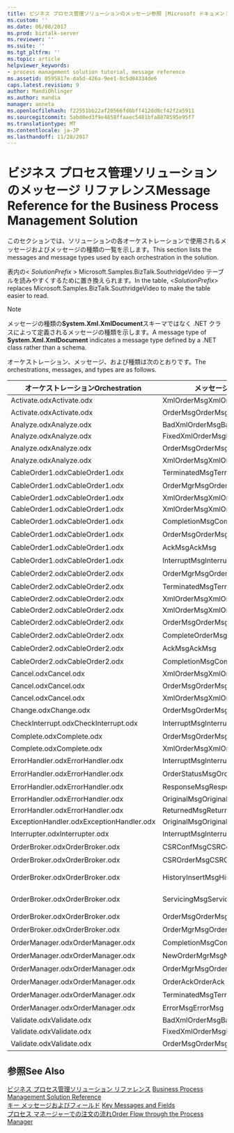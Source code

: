 ```yaml
---
title: ビジネス プロセス管理ソリューションのメッセージ参照 |Microsoft ドキュメント
ms.custom: ''
ms.date: 06/08/2017
ms.prod: biztalk-server
ms.reviewer: ''
ms.suite: ''
ms.tgt_pltfrm: ''
ms.topic: article
helpviewer_keywords:
- process management solution tutorial, message reference
ms.assetid: 0595817e-da5d-426a-9ee1-0c5d04334de6
caps.latest.revision: 9
author: MandiOhlinger
ms.author: mandia
manager: anneta
ms.openlocfilehash: f22551bb22af20566fd6bff412dd8cf42f2a5911
ms.sourcegitcommit: 5abd0ed3f9e4858ffaaec5481bfa8878595e95f7
ms.translationtype: MT
ms.contentlocale: ja-JP
ms.lasthandoff: 11/28/2017
---
```

# <a name="message-reference-for-the-business-process-management-solution"></a><span data-ttu-id="a9587-102">ビジネス プロセス管理ソリューションのメッセージ リファレンス</span><span class="sxs-lookup"><span data-stu-id="a9587-102">Message Reference for the Business Process Management Solution</span></span>
<span data-ttu-id="a9587-103">このセクションでは、ソリューションの各オーケストレーションで使用されるメッセージおよびメッセージの種類の一覧を示します。</span><span class="sxs-lookup"><span data-stu-id="a9587-103">This section lists the messages and message types used by each orchestration in the solution.</span></span>  
  
 <span data-ttu-id="a9587-104">表内の\< *SolutionPrefix* \> Microsoft.Samples.BizTalk.SouthridgeVideo テーブルを読みやすくするために置き換えられます。</span><span class="sxs-lookup"><span data-stu-id="a9587-104">In the table, \<*SolutionPrefix*\> replaces Microsoft.Samples.BizTalk.SouthridgeVideo to make the table easier to read.</span></span>  
  
> [!NOTE]
>  <span data-ttu-id="a9587-105">メッセージの種類の**System.Xml.XmlDocument**スキーマではなく .NET クラスによって定義されるメッセージの種類を示します。</span><span class="sxs-lookup"><span data-stu-id="a9587-105">A message type of **System.Xml.XmlDocument** indicates a message type defined by a .NET class rather than a schema.</span></span>  
  
 <span data-ttu-id="a9587-106">オーケストレーション、メッセージ、および種類は次のとおりです。</span><span class="sxs-lookup"><span data-stu-id="a9587-106">The orchestrations, messages, and types are as follows.</span></span>  
  
|<span data-ttu-id="a9587-107">オーケストレーション</span><span class="sxs-lookup"><span data-stu-id="a9587-107">Orchestration</span></span>|<span data-ttu-id="a9587-108">メッセージ</span><span class="sxs-lookup"><span data-stu-id="a9587-108">Message</span></span>|<span data-ttu-id="a9587-109">メッセージの種類</span><span class="sxs-lookup"><span data-stu-id="a9587-109">Message Type</span></span>|  
|-------------------|-------------|------------------|  
|<span data-ttu-id="a9587-110">Activate.odx</span><span class="sxs-lookup"><span data-stu-id="a9587-110">Activate.odx</span></span>|<span data-ttu-id="a9587-111">XmlOrderMsg</span><span class="sxs-lookup"><span data-stu-id="a9587-111">XmlOrderMsg</span></span>|<span data-ttu-id="a9587-112">System.Xml.XmlDocument</span><span class="sxs-lookup"><span data-stu-id="a9587-112">System.Xml.XmlDocument</span></span>|  
|<span data-ttu-id="a9587-113">Activate.odx</span><span class="sxs-lookup"><span data-stu-id="a9587-113">Activate.odx</span></span>|<span data-ttu-id="a9587-114">OrderMsg</span><span class="sxs-lookup"><span data-stu-id="a9587-114">OrderMsg</span></span>|<span data-ttu-id="a9587-115">\<SolutionPrefix\>です。Schemas.OrderSchema</span><span class="sxs-lookup"><span data-stu-id="a9587-115">\<SolutionPrefix\>.Schemas.OrderSchema</span></span>|  
|<span data-ttu-id="a9587-116">Analyze.odx</span><span class="sxs-lookup"><span data-stu-id="a9587-116">Analyze.odx</span></span>|<span data-ttu-id="a9587-117">BadXmlOrderMsg</span><span class="sxs-lookup"><span data-stu-id="a9587-117">BadXmlOrderMsg</span></span>|<span data-ttu-id="a9587-118">System.Xml.XmlDocument</span><span class="sxs-lookup"><span data-stu-id="a9587-118">System.Xml.XmlDocument</span></span>|  
|<span data-ttu-id="a9587-119">Analyze.odx</span><span class="sxs-lookup"><span data-stu-id="a9587-119">Analyze.odx</span></span>|<span data-ttu-id="a9587-120">FixedXmlOrderMsg</span><span class="sxs-lookup"><span data-stu-id="a9587-120">FixedXmlOrderMsg</span></span>|<span data-ttu-id="a9587-121">System.Xml.XmlDocument</span><span class="sxs-lookup"><span data-stu-id="a9587-121">System.Xml.XmlDocument</span></span>|  
|<span data-ttu-id="a9587-122">Analyze.odx</span><span class="sxs-lookup"><span data-stu-id="a9587-122">Analyze.odx</span></span>|<span data-ttu-id="a9587-123">OrderMsg</span><span class="sxs-lookup"><span data-stu-id="a9587-123">OrderMsg</span></span>|<span data-ttu-id="a9587-124">\<SolutionPrefix\>です。Schemas.OrderSchema</span><span class="sxs-lookup"><span data-stu-id="a9587-124">\<SolutionPrefix\>.Schemas.OrderSchema</span></span>|  
|<span data-ttu-id="a9587-125">Analyze.odx</span><span class="sxs-lookup"><span data-stu-id="a9587-125">Analyze.odx</span></span>|<span data-ttu-id="a9587-126">XmlOrderMsg</span><span class="sxs-lookup"><span data-stu-id="a9587-126">XmlOrderMsg</span></span>|<span data-ttu-id="a9587-127">System.Xml.XmlDocument</span><span class="sxs-lookup"><span data-stu-id="a9587-127">System.Xml.XmlDocument</span></span>|  
|<span data-ttu-id="a9587-128">CableOrder1.odx</span><span class="sxs-lookup"><span data-stu-id="a9587-128">CableOrder1.odx</span></span>|<span data-ttu-id="a9587-129">TerminatedMsg</span><span class="sxs-lookup"><span data-stu-id="a9587-129">TerminatedMsg</span></span>|<span data-ttu-id="a9587-130">\<SolutionPrefix\>です。SchemaClasses.Terminated</span><span class="sxs-lookup"><span data-stu-id="a9587-130">\<SolutionPrefix\>.SchemaClasses.Terminated</span></span>|  
|<span data-ttu-id="a9587-131">CableOrder1.odx</span><span class="sxs-lookup"><span data-stu-id="a9587-131">CableOrder1.odx</span></span>|<span data-ttu-id="a9587-132">OrderMgrMsg</span><span class="sxs-lookup"><span data-stu-id="a9587-132">OrderMgrMsg</span></span>|<span data-ttu-id="a9587-133">\<SolutionPrefix\>です。OrderManager.OrderMgrMsgType</span><span class="sxs-lookup"><span data-stu-id="a9587-133">\<SolutionPrefix\>.OrderManager.OrderMgrMsgType</span></span>|  
|<span data-ttu-id="a9587-134">CableOrder1.odx</span><span class="sxs-lookup"><span data-stu-id="a9587-134">CableOrder1.odx</span></span>|<span data-ttu-id="a9587-135">XmlOrderMsg</span><span class="sxs-lookup"><span data-stu-id="a9587-135">XmlOrderMsg</span></span>|<span data-ttu-id="a9587-136">System.Xml.XmlDocument</span><span class="sxs-lookup"><span data-stu-id="a9587-136">System.Xml.XmlDocument</span></span>|  
|<span data-ttu-id="a9587-137">CableOrder1.odx</span><span class="sxs-lookup"><span data-stu-id="a9587-137">CableOrder1.odx</span></span>|<span data-ttu-id="a9587-138">XmlOrderMsg</span><span class="sxs-lookup"><span data-stu-id="a9587-138">XmlOrderMsg</span></span>|<span data-ttu-id="a9587-139">System.Xml.XmlDocument</span><span class="sxs-lookup"><span data-stu-id="a9587-139">System.Xml.XmlDocument</span></span>|  
|<span data-ttu-id="a9587-140">CableOrder1.odx</span><span class="sxs-lookup"><span data-stu-id="a9587-140">CableOrder1.odx</span></span>|<span data-ttu-id="a9587-141">CompletionMsg</span><span class="sxs-lookup"><span data-stu-id="a9587-141">CompletionMsg</span></span>|<span data-ttu-id="a9587-142">\<SolutionPrefix\>です。OrderManager.OrderMgrMsgType</span><span class="sxs-lookup"><span data-stu-id="a9587-142">\<SolutionPrefix\>.OrderManager.OrderMgrMsgType</span></span>|  
|<span data-ttu-id="a9587-143">CableOrder1.odx</span><span class="sxs-lookup"><span data-stu-id="a9587-143">CableOrder1.odx</span></span>|<span data-ttu-id="a9587-144">OrderMsg</span><span class="sxs-lookup"><span data-stu-id="a9587-144">OrderMsg</span></span>|<span data-ttu-id="a9587-145">\<SolutionPrefix\>です。Schemas.OrderSchema</span><span class="sxs-lookup"><span data-stu-id="a9587-145">\<SolutionPrefix\>.Schemas.OrderSchema</span></span>|  
|<span data-ttu-id="a9587-146">CableOrder1.odx</span><span class="sxs-lookup"><span data-stu-id="a9587-146">CableOrder1.odx</span></span>|<span data-ttu-id="a9587-147">AckMsg</span><span class="sxs-lookup"><span data-stu-id="a9587-147">AckMsg</span></span>|<span data-ttu-id="a9587-148">\<SolutionPrefix\>です。SchemaClasses.OrderAck</span><span class="sxs-lookup"><span data-stu-id="a9587-148">\<SolutionPrefix\>.SchemaClasses.OrderAck</span></span>|  
|<span data-ttu-id="a9587-149">CableOrder1.odx</span><span class="sxs-lookup"><span data-stu-id="a9587-149">CableOrder1.odx</span></span>|<span data-ttu-id="a9587-150">InterruptMsg</span><span class="sxs-lookup"><span data-stu-id="a9587-150">InterruptMsg</span></span>|<span data-ttu-id="a9587-151">\<SolutionPrefix\>です。SchemaClasses.Interrupt</span><span class="sxs-lookup"><span data-stu-id="a9587-151">\<SolutionPrefix\>.SchemaClasses.Interrupt</span></span>|  
|<span data-ttu-id="a9587-152">CableOrder2.odx</span><span class="sxs-lookup"><span data-stu-id="a9587-152">CableOrder2.odx</span></span>|<span data-ttu-id="a9587-153">OrderMgrMsg</span><span class="sxs-lookup"><span data-stu-id="a9587-153">OrderMgrMsg</span></span>|<span data-ttu-id="a9587-154">\<SolutionPrefix\>です。OrderManager.OrderMgrMsgType</span><span class="sxs-lookup"><span data-stu-id="a9587-154">\<SolutionPrefix\>.OrderManager.OrderMgrMsgType</span></span>|  
|<span data-ttu-id="a9587-155">CableOrder2.odx</span><span class="sxs-lookup"><span data-stu-id="a9587-155">CableOrder2.odx</span></span>|<span data-ttu-id="a9587-156">TerminatedMsg</span><span class="sxs-lookup"><span data-stu-id="a9587-156">TerminatedMsg</span></span>|<span data-ttu-id="a9587-157">\<SolutionPrefix\>です。SchemaClasses.Terminated</span><span class="sxs-lookup"><span data-stu-id="a9587-157">\<SolutionPrefix\>.SchemaClasses.Terminated</span></span>|  
|<span data-ttu-id="a9587-158">CableOrder2.odx</span><span class="sxs-lookup"><span data-stu-id="a9587-158">CableOrder2.odx</span></span>|<span data-ttu-id="a9587-159">XmlOrderMsg</span><span class="sxs-lookup"><span data-stu-id="a9587-159">XmlOrderMsg</span></span>|<span data-ttu-id="a9587-160">System.Xml.XmlDocument</span><span class="sxs-lookup"><span data-stu-id="a9587-160">System.Xml.XmlDocument</span></span>|  
|<span data-ttu-id="a9587-161">CableOrder2.odx</span><span class="sxs-lookup"><span data-stu-id="a9587-161">CableOrder2.odx</span></span>|<span data-ttu-id="a9587-162">XmlOrderMsg</span><span class="sxs-lookup"><span data-stu-id="a9587-162">XmlOrderMsg</span></span>|<span data-ttu-id="a9587-163">System.Xml.XmlDocument</span><span class="sxs-lookup"><span data-stu-id="a9587-163">System.Xml.XmlDocument</span></span>|  
|<span data-ttu-id="a9587-164">CableOrder2.odx</span><span class="sxs-lookup"><span data-stu-id="a9587-164">CableOrder2.odx</span></span>|<span data-ttu-id="a9587-165">OrderMsg</span><span class="sxs-lookup"><span data-stu-id="a9587-165">OrderMsg</span></span>|<span data-ttu-id="a9587-166">\<SolutionPrefix\>です。Schemas.OrderSchema</span><span class="sxs-lookup"><span data-stu-id="a9587-166">\<SolutionPrefix\>.Schemas.OrderSchema</span></span>|  
|<span data-ttu-id="a9587-167">CableOrder2.odx</span><span class="sxs-lookup"><span data-stu-id="a9587-167">CableOrder2.odx</span></span>|<span data-ttu-id="a9587-168">CompleteOrderMsg</span><span class="sxs-lookup"><span data-stu-id="a9587-168">CompleteOrderMsg</span></span>|<span data-ttu-id="a9587-169">\<SolutionPrefix\>です。Schemas.OrderSchema</span><span class="sxs-lookup"><span data-stu-id="a9587-169">\<SolutionPrefix\>.Schemas.OrderSchema</span></span>|  
|<span data-ttu-id="a9587-170">CableOrder2.odx</span><span class="sxs-lookup"><span data-stu-id="a9587-170">CableOrder2.odx</span></span>|<span data-ttu-id="a9587-171">AckMsg</span><span class="sxs-lookup"><span data-stu-id="a9587-171">AckMsg</span></span>|<span data-ttu-id="a9587-172">\<SolutionPrefix\>です。SchemaClasses.OrderAck</span><span class="sxs-lookup"><span data-stu-id="a9587-172">\<SolutionPrefix\>.SchemaClasses.OrderAck</span></span>|  
|<span data-ttu-id="a9587-173">CableOrder2.odx</span><span class="sxs-lookup"><span data-stu-id="a9587-173">CableOrder2.odx</span></span>|<span data-ttu-id="a9587-174">CompletionMsg</span><span class="sxs-lookup"><span data-stu-id="a9587-174">CompletionMsg</span></span>|<span data-ttu-id="a9587-175">\<SolutionPrefix\>です。OrderManager.OrderMgrMsgType</span><span class="sxs-lookup"><span data-stu-id="a9587-175">\<SolutionPrefix\>.OrderManager.OrderMgrMsgType</span></span>|  
|<span data-ttu-id="a9587-176">Cancel.odx</span><span class="sxs-lookup"><span data-stu-id="a9587-176">Cancel.odx</span></span>|<span data-ttu-id="a9587-177">XmlOrderMsg</span><span class="sxs-lookup"><span data-stu-id="a9587-177">XmlOrderMsg</span></span>|<span data-ttu-id="a9587-178">System.Xml.XmlDocument</span><span class="sxs-lookup"><span data-stu-id="a9587-178">System.Xml.XmlDocument</span></span>|  
|<span data-ttu-id="a9587-179">Cancel.odx</span><span class="sxs-lookup"><span data-stu-id="a9587-179">Cancel.odx</span></span>|<span data-ttu-id="a9587-180">OrderMsg</span><span class="sxs-lookup"><span data-stu-id="a9587-180">OrderMsg</span></span>|<span data-ttu-id="a9587-181">\<SolutionPrefix\>です。Schemas.OrderSchema</span><span class="sxs-lookup"><span data-stu-id="a9587-181">\<SolutionPrefix\>.Schemas.OrderSchema</span></span>|  
|<span data-ttu-id="a9587-182">Cancel.odx</span><span class="sxs-lookup"><span data-stu-id="a9587-182">Cancel.odx</span></span>|<span data-ttu-id="a9587-183">XmlOrderMsg</span><span class="sxs-lookup"><span data-stu-id="a9587-183">XmlOrderMsg</span></span>|<span data-ttu-id="a9587-184">System.Xml.XmlDocument</span><span class="sxs-lookup"><span data-stu-id="a9587-184">System.Xml.XmlDocument</span></span>|  
|<span data-ttu-id="a9587-185">Change.odx</span><span class="sxs-lookup"><span data-stu-id="a9587-185">Change.odx</span></span>|<span data-ttu-id="a9587-186">OrderMsg</span><span class="sxs-lookup"><span data-stu-id="a9587-186">OrderMsg</span></span>|<span data-ttu-id="a9587-187">\<SolutionPrefix\>です。Schemas.OrderSchema</span><span class="sxs-lookup"><span data-stu-id="a9587-187">\<SolutionPrefix\>.Schemas.OrderSchema</span></span>|  
|<span data-ttu-id="a9587-188">CheckInterrupt.odx</span><span class="sxs-lookup"><span data-stu-id="a9587-188">CheckInterrupt.odx</span></span>|<span data-ttu-id="a9587-189">InterruptMsg</span><span class="sxs-lookup"><span data-stu-id="a9587-189">InterruptMsg</span></span>|<span data-ttu-id="a9587-190">\<SolutionPrefix\>です。SchemaClasses.Interrupt</span><span class="sxs-lookup"><span data-stu-id="a9587-190">\<SolutionPrefix\>.SchemaClasses.Interrupt</span></span>|  
|<span data-ttu-id="a9587-191">Complete.odx</span><span class="sxs-lookup"><span data-stu-id="a9587-191">Complete.odx</span></span>|<span data-ttu-id="a9587-192">OrderMsg</span><span class="sxs-lookup"><span data-stu-id="a9587-192">OrderMsg</span></span>|<span data-ttu-id="a9587-193">\<SolutionPrefix\>です。Schemas.OrderSchema</span><span class="sxs-lookup"><span data-stu-id="a9587-193">\<SolutionPrefix\>.Schemas.OrderSchema</span></span>|  
|<span data-ttu-id="a9587-194">Complete.odx</span><span class="sxs-lookup"><span data-stu-id="a9587-194">Complete.odx</span></span>|<span data-ttu-id="a9587-195">XmlOrderMsg</span><span class="sxs-lookup"><span data-stu-id="a9587-195">XmlOrderMsg</span></span>|<span data-ttu-id="a9587-196">System.Xml.XmlDocument</span><span class="sxs-lookup"><span data-stu-id="a9587-196">System.Xml.XmlDocument</span></span>|  
|<span data-ttu-id="a9587-197">ErrorHandler.odx</span><span class="sxs-lookup"><span data-stu-id="a9587-197">ErrorHandler.odx</span></span>|<span data-ttu-id="a9587-198">InterruptMsg</span><span class="sxs-lookup"><span data-stu-id="a9587-198">InterruptMsg</span></span>|<span data-ttu-id="a9587-199">\<SolutionPrefix\>です。SchemaClasses.Interrupt</span><span class="sxs-lookup"><span data-stu-id="a9587-199">\<SolutionPrefix\>.SchemaClasses.Interrupt</span></span>|  
|<span data-ttu-id="a9587-200">ErrorHandler.odx</span><span class="sxs-lookup"><span data-stu-id="a9587-200">ErrorHandler.odx</span></span>|<span data-ttu-id="a9587-201">OrderStatusMsg</span><span class="sxs-lookup"><span data-stu-id="a9587-201">OrderStatusMsg</span></span>|<span data-ttu-id="a9587-202">\<SolutionPrefix\>です。SchemaClasses.OrderStatus</span><span class="sxs-lookup"><span data-stu-id="a9587-202">\<SolutionPrefix\>.SchemaClasses.OrderStatus</span></span>|  
|<span data-ttu-id="a9587-203">ErrorHandler.odx</span><span class="sxs-lookup"><span data-stu-id="a9587-203">ErrorHandler.odx</span></span>|<span data-ttu-id="a9587-204">ResponseMsg</span><span class="sxs-lookup"><span data-stu-id="a9587-204">ResponseMsg</span></span>|<span data-ttu-id="a9587-205">\<SolutionPrefix\>です。SchemaClasses.OrderStatus</span><span class="sxs-lookup"><span data-stu-id="a9587-205">\<SolutionPrefix\>.SchemaClasses.OrderStatus</span></span>|  
|<span data-ttu-id="a9587-206">ErrorHandler.odx</span><span class="sxs-lookup"><span data-stu-id="a9587-206">ErrorHandler.odx</span></span>|<span data-ttu-id="a9587-207">OriginalMsg</span><span class="sxs-lookup"><span data-stu-id="a9587-207">OriginalMsg</span></span>|<span data-ttu-id="a9587-208">System.Xml.XmlDocument</span><span class="sxs-lookup"><span data-stu-id="a9587-208">System.Xml.XmlDocument</span></span>|  
|<span data-ttu-id="a9587-209">ErrorHandler.odx</span><span class="sxs-lookup"><span data-stu-id="a9587-209">ErrorHandler.odx</span></span>|<span data-ttu-id="a9587-210">ReturnedMsg</span><span class="sxs-lookup"><span data-stu-id="a9587-210">ReturnedMsg</span></span>|<span data-ttu-id="a9587-211">System.Xml.XmlDocument</span><span class="sxs-lookup"><span data-stu-id="a9587-211">System.Xml.XmlDocument</span></span>|  
|<span data-ttu-id="a9587-212">ExceptionHandler.odx</span><span class="sxs-lookup"><span data-stu-id="a9587-212">ExceptionHandler.odx</span></span>|<span data-ttu-id="a9587-213">OriginalMsg</span><span class="sxs-lookup"><span data-stu-id="a9587-213">OriginalMsg</span></span>|<span data-ttu-id="a9587-214">System.Xml.XmlDocument</span><span class="sxs-lookup"><span data-stu-id="a9587-214">System.Xml.XmlDocument</span></span>|  
|<span data-ttu-id="a9587-215">Interrupter.odx</span><span class="sxs-lookup"><span data-stu-id="a9587-215">Interrupter.odx</span></span>|<span data-ttu-id="a9587-216">InterruptMsg</span><span class="sxs-lookup"><span data-stu-id="a9587-216">InterruptMsg</span></span>|<span data-ttu-id="a9587-217">\<SolutionPrefix\>です。SchemaClasses.Interrupt</span><span class="sxs-lookup"><span data-stu-id="a9587-217">\<SolutionPrefix\>.SchemaClasses.Interrupt</span></span>|  
|<span data-ttu-id="a9587-218">OrderBroker.odx</span><span class="sxs-lookup"><span data-stu-id="a9587-218">OrderBroker.odx</span></span>|<span data-ttu-id="a9587-219">CSRConfMsg</span><span class="sxs-lookup"><span data-stu-id="a9587-219">CSRConfMsg</span></span>|<span data-ttu-id="a9587-220">\<SolutionPrefix\>です。OrderBrokerSchemas.CSR_OrderRequestSchema</span><span class="sxs-lookup"><span data-stu-id="a9587-220">\<SolutionPrefix\>.OrderBrokerSchemas.CSR_OrderRequestSchema</span></span>|  
|<span data-ttu-id="a9587-221">OrderBroker.odx</span><span class="sxs-lookup"><span data-stu-id="a9587-221">OrderBroker.odx</span></span>|<span data-ttu-id="a9587-222">CSROrderMsg</span><span class="sxs-lookup"><span data-stu-id="a9587-222">CSROrderMsg</span></span>|<span data-ttu-id="a9587-223">\<SolutionPrefix\>です。OrderBrokerSchemas.CSR_OrderRequestSchema</span><span class="sxs-lookup"><span data-stu-id="a9587-223">\<SolutionPrefix\>.OrderBrokerSchemas.CSR_OrderRequestSchema</span></span>|  
|<span data-ttu-id="a9587-224">OrderBroker.odx</span><span class="sxs-lookup"><span data-stu-id="a9587-224">OrderBroker.odx</span></span>|<span data-ttu-id="a9587-225">HistoryInsertMsg</span><span class="sxs-lookup"><span data-stu-id="a9587-225">HistoryInsertMsg</span></span>|<span data-ttu-id="a9587-226">\<SolutionPrefix\>です。OrderBrokerSchemas.SQLHistoryInsertSchema.HistoryInsert</span><span class="sxs-lookup"><span data-stu-id="a9587-226">\<SolutionPrefix\>.OrderBrokerSchemas.SQLHistoryInsertSchema.HistoryInsert</span></span>|  
|<span data-ttu-id="a9587-227">OrderBroker.odx</span><span class="sxs-lookup"><span data-stu-id="a9587-227">OrderBroker.odx</span></span>|<span data-ttu-id="a9587-228">ServicingMsg</span><span class="sxs-lookup"><span data-stu-id="a9587-228">ServicingMsg</span></span>|<span data-ttu-id="a9587-229">\<SolutionPrefix\>です。OrderBrokerSchemas.Servicing_OrderRequestSchema</span><span class="sxs-lookup"><span data-stu-id="a9587-229">\<SolutionPrefix\>.OrderBrokerSchemas.Servicing_OrderRequestSchema</span></span>|  
|<span data-ttu-id="a9587-230">OrderBroker.odx</span><span class="sxs-lookup"><span data-stu-id="a9587-230">OrderBroker.odx</span></span>|<span data-ttu-id="a9587-231">OrderMsg</span><span class="sxs-lookup"><span data-stu-id="a9587-231">OrderMsg</span></span>|<span data-ttu-id="a9587-232">\<SolutionPrefix\>です。Schemas.OrderSchema</span><span class="sxs-lookup"><span data-stu-id="a9587-232">\<SolutionPrefix\>.Schemas.OrderSchema</span></span>|  
|<span data-ttu-id="a9587-233">OrderBroker.odx</span><span class="sxs-lookup"><span data-stu-id="a9587-233">OrderBroker.odx</span></span>|<span data-ttu-id="a9587-234">OrderMgrMsg</span><span class="sxs-lookup"><span data-stu-id="a9587-234">OrderMgrMsg</span></span>|<span data-ttu-id="a9587-235">\<SolutionPrefix\>です。OrderBroker.OrderMgrMPMsg</span><span class="sxs-lookup"><span data-stu-id="a9587-235">\<SolutionPrefix\>.OrderBroker.OrderMgrMPMsg</span></span>|  
|<span data-ttu-id="a9587-236">OrderManager.odx</span><span class="sxs-lookup"><span data-stu-id="a9587-236">OrderManager.odx</span></span>|<span data-ttu-id="a9587-237">CompletionMsg</span><span class="sxs-lookup"><span data-stu-id="a9587-237">CompletionMsg</span></span>|<span data-ttu-id="a9587-238">\<SolutionPrefix\>です。SchemaClasses.OrderStatus</span><span class="sxs-lookup"><span data-stu-id="a9587-238">\<SolutionPrefix\>.SchemaClasses.OrderStatus</span></span>|  
|<span data-ttu-id="a9587-239">OrderManager.odx</span><span class="sxs-lookup"><span data-stu-id="a9587-239">OrderManager.odx</span></span>|<span data-ttu-id="a9587-240">NewOrderMgrMsg</span><span class="sxs-lookup"><span data-stu-id="a9587-240">NewOrderMgrMsg</span></span>|<span data-ttu-id="a9587-241">\<SolutionPrefix\>です。OrderManager.OrderMgrMsgType</span><span class="sxs-lookup"><span data-stu-id="a9587-241">\<SolutionPrefix\>.OrderManager.OrderMgrMsgType</span></span>|  
|<span data-ttu-id="a9587-242">OrderManager.odx</span><span class="sxs-lookup"><span data-stu-id="a9587-242">OrderManager.odx</span></span>|<span data-ttu-id="a9587-243">OrderMgrMsg</span><span class="sxs-lookup"><span data-stu-id="a9587-243">OrderMgrMsg</span></span>|<span data-ttu-id="a9587-244">\<SolutionPrefix\>です。OrderManager.OrderMgrMsgType</span><span class="sxs-lookup"><span data-stu-id="a9587-244">\<SolutionPrefix\>.OrderManager.OrderMgrMsgType</span></span>|  
|<span data-ttu-id="a9587-245">OrderManager.odx</span><span class="sxs-lookup"><span data-stu-id="a9587-245">OrderManager.odx</span></span>|<span data-ttu-id="a9587-246">OrderAck</span><span class="sxs-lookup"><span data-stu-id="a9587-246">OrderAck</span></span>|<span data-ttu-id="a9587-247">\<SolutionPrefix\>です。SchemaClasses.OrderAck</span><span class="sxs-lookup"><span data-stu-id="a9587-247">\<SolutionPrefix\>.SchemaClasses.OrderAck</span></span>|  
|<span data-ttu-id="a9587-248">OrderManager.odx</span><span class="sxs-lookup"><span data-stu-id="a9587-248">OrderManager.odx</span></span>|<span data-ttu-id="a9587-249">TerminatedMsg</span><span class="sxs-lookup"><span data-stu-id="a9587-249">TerminatedMsg</span></span>|<span data-ttu-id="a9587-250">\<SolutionPrefix\>です。SchemaClasses.Terminated</span><span class="sxs-lookup"><span data-stu-id="a9587-250">\<SolutionPrefix\>.SchemaClasses.Terminated</span></span>|  
|<span data-ttu-id="a9587-251">OrderManager.odx</span><span class="sxs-lookup"><span data-stu-id="a9587-251">OrderManager.odx</span></span>|<span data-ttu-id="a9587-252">ErrorMsg</span><span class="sxs-lookup"><span data-stu-id="a9587-252">ErrorMsg</span></span>|<span data-ttu-id="a9587-253">\<SolutionPrefix\>です。OrderManager.OrderMgrMsgType</span><span class="sxs-lookup"><span data-stu-id="a9587-253">\<SolutionPrefix\>.OrderManager.OrderMgrMsgType</span></span>|  
|<span data-ttu-id="a9587-254">Validate.odx</span><span class="sxs-lookup"><span data-stu-id="a9587-254">Validate.odx</span></span>|<span data-ttu-id="a9587-255">BadXmlOrderMsg</span><span class="sxs-lookup"><span data-stu-id="a9587-255">BadXmlOrderMsg</span></span>|<span data-ttu-id="a9587-256">System.Xml.XmlDocument</span><span class="sxs-lookup"><span data-stu-id="a9587-256">System.Xml.XmlDocument</span></span>|  
|<span data-ttu-id="a9587-257">Validate.odx</span><span class="sxs-lookup"><span data-stu-id="a9587-257">Validate.odx</span></span>|<span data-ttu-id="a9587-258">FixedXmlOrderMsg</span><span class="sxs-lookup"><span data-stu-id="a9587-258">FixedXmlOrderMsg</span></span>|<span data-ttu-id="a9587-259">System.Xml.XmlDocument</span><span class="sxs-lookup"><span data-stu-id="a9587-259">System.Xml.XmlDocument</span></span>|  
|<span data-ttu-id="a9587-260">Validate.odx</span><span class="sxs-lookup"><span data-stu-id="a9587-260">Validate.odx</span></span>|<span data-ttu-id="a9587-261">OrderMsg</span><span class="sxs-lookup"><span data-stu-id="a9587-261">OrderMsg</span></span>|<span data-ttu-id="a9587-262">\<SolutionPrefix\>です。Schemas.OrderSchema</span><span class="sxs-lookup"><span data-stu-id="a9587-262">\<SolutionPrefix\>.Schemas.OrderSchema</span></span>|  
  
## <a name="see-also"></a><span data-ttu-id="a9587-263">参照</span><span class="sxs-lookup"><span data-stu-id="a9587-263">See Also</span></span>  
 <span data-ttu-id="a9587-264">[ビジネス プロセス管理ソリューション リファレンス](../core/business-process-management-solution-reference.md) </span><span class="sxs-lookup"><span data-stu-id="a9587-264">[Business Process Management Solution Reference](../core/business-process-management-solution-reference.md) </span></span>  
 <span data-ttu-id="a9587-265">[キー メッセージおよびフィールド](../core/key-messages-and-fields.md) </span><span class="sxs-lookup"><span data-stu-id="a9587-265">[Key Messages and Fields](../core/key-messages-and-fields.md) </span></span>  
 [<span data-ttu-id="a9587-266">プロセス マネージャーでの注文の流れ</span><span class="sxs-lookup"><span data-stu-id="a9587-266">Order Flow through the Process Manager</span></span>](../core/order-flow-through-the-process-manager.md)